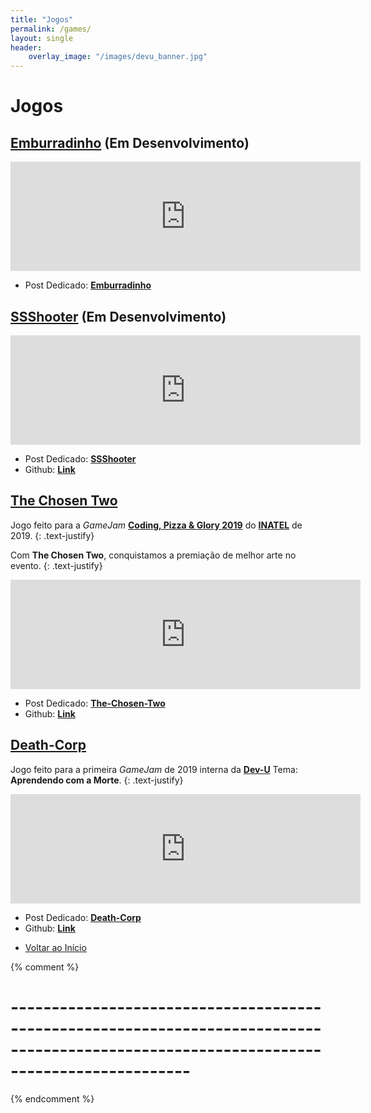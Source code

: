 ```yaml
---
title: "Jogos"
permalink: /games/
layout: single
header:
    overlay_image: "/images/devu_banner.jpg"
---
```


# Jogos

## [Emburradinho](/emburradinho/) (Em Desenvolvimento)

<html>
    <div class="resp-container">
        <iframe class="resp-iframe" frameborder="0" src="https://itch.io/embed/438116?border_width=5" width="560" height="175">
        </iframe>
    </div>
</html>

- Post Dedicado: [**Emburradinho**](/emburradinho/)

## [SSShooter](/ssshooter/) (Em Desenvolvimento)

<html>
    <div class="resp-container">
        <iframe class="resp-iframe" frameborder="0" src="https://itch.io/embed/432147?border_width=5" width="560" height="175">
        </iframe>
    </div>
</html>

- Post Dedicado: [**SSShooter**](/ssshooter/)
- Github: [**Link**](https://github.com/HugoUchoasBorges/space-spelling-shooter)

## [The Chosen Two](/the-chosen-two/)

Jogo feito para a *GameJam* [**Coding, Pizza & Glory 2019**](https://www.inatel.br/hackathongames/) do [**INATEL**](https://www.inatel.br/) de 2019.
{: .text-justify}

Com **The Chosen Two**, conquistamos a premiação de melhor arte no evento.
{: .text-justify}


<html>
    <div class="resp-container">
        <iframe class="resp-iframe" frameborder="0" src="https://itch.io/embed/425358?border_width=5" width="560" height="175">
        </iframe>
    </div>
</html>


- Post Dedicado: [**The-Chosen-Two**](/the-chosen-two/)
- Github: [**Link**](https://github.com/HugoUchoasBorges/the-chosen-two)

## [Death-Corp](/death-corp/)

Jogo feito para a primeira *GameJam* de 2019 interna da [**Dev-U**](https://www.facebook.com/DevUnifei/)
Tema: **Aprendendo com a Morte**.
{: .text-justify}


<html>
    <div class="resp-container">
        <iframe class="resp-iframe" frameborder="0" src="https://itch.io/embed/399043?border_width=5" width="560" height="175">
        </iframe>
    </div>
</html>

- Post Dedicado: [**Death-Corp**](/death-corp/)
- Github: [**Link**](https://github.com/HugoUchoasBorges/death_corp)

* <A href="#jogos">Voltar ao Início</A>

{% comment %}
 # ---------------------------------------------------------------------------------------------------------------------------------------- #
{% endcomment %}
